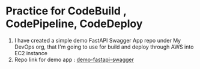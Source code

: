 # Practice for CodeBuild , CodePipeline, CodeDeploy

1. I have created a simple demo FastAPI Swagger App repo under My DevOps org, that I'm going to use for build and deploy through AWS into EC2 instance
1. Repo link for demo app : [demo-fastapi-swagger](https://github.com/DevOpsBrothers/demo-fastapi-swagger.git)